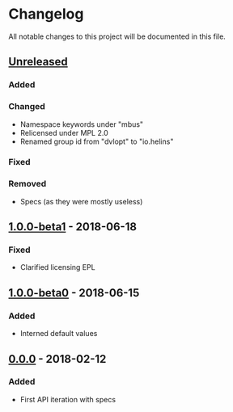 # Changelog

All notable changes to this project will be documented in this file.



## [Unreleased]

### Added

### Changed

- Namespace keywords under "mbus"
- Relicensed under MPL 2.0
- Renamed group id from "dvlopt" to "io.helins"

### Fixed

### Removed

- Specs (as they were mostly useless)



## [1.0.0-beta1] - 2018-06-18

### Fixed

- Clarified licensing EPL



## [1.0.0-beta0] - 2018-06-15

### Added

- Interned default values



## [0.0.0] - 2018-02-12

### Added

- First API iteration with specs



[Unreleased]: https://github.com/helins/mbus.clj/compare/1.0.0-beta1...HEAD
[1.0.0-beta1]: https://github.com/helins/mbus.clj/compare/1.0.0-beta0...1.0.0-beta1
[1.0.0-beta0]: https://github.com/helins/mbus.clj/compare/0.0.0...1.0.0-beta0
[0.0.0]: https://github.com/helins/mbus.clj/tree/0.0.0
